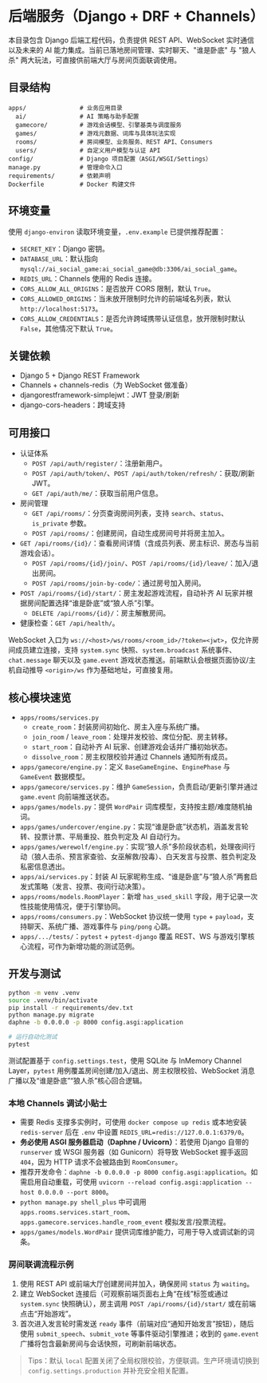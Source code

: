 # 后端服务（Django + DRF + Channels）

本目录包含 Django 后端工程代码，负责提供 REST API、WebSocket 实时通信以及未来的 AI 能力集成。当前已落地房间管理、实时聊天、"谁是卧底" 与 "狼人杀" 两大玩法，可直接供前端大厅与房间页面联调使用。

## 目录结构

```text
apps/               # 业务应用目录
  ai/               # AI 策略与助手配置
  gamecore/         # 游戏会话模型、引擎基类与调度服务
  games/            # 游戏元数据、词库与具体玩法实现
  rooms/            # 房间模型、业务服务、REST API、Consumers
  users/            # 自定义用户模型与认证 API
config/             # Django 项目配置（ASGI/WSGI/Settings）
manage.py           # 管理命令入口
requirements/       # 依赖声明
Dockerfile          # Docker 构建文件
```

## 环境变量

使用 `django-environ` 读取环境变量，`.env.example` 已提供推荐配置：

- `SECRET_KEY`：Django 密钥。
- `DATABASE_URL`：默认指向 `mysql://ai_social_game:ai_social_game@db:3306/ai_social_game`。
- `REDIS_URL`：Channels 使用的 Redis 连接。
- `CORS_ALLOW_ALL_ORIGINS`：是否放开 CORS 限制，默认 `True`。
- `CORS_ALLOWED_ORIGINS`：当未放开限制时允许的前端域名列表，默认 `http://localhost:5173`。
- `CORS_ALLOW_CREDENTIALS`：是否允许跨域携带认证信息，放开限制时默认 `False`，其他情况下默认 `True`。

## 关键依赖

- Django 5 + Django REST Framework
- Channels + channels-redis（为 WebSocket 做准备）
- djangorestframework-simplejwt：JWT 登录/刷新
- django-cors-headers：跨域支持

## 可用接口

- 认证体系
  - `POST /api/auth/register/`：注册新用户。
  - `POST /api/auth/token/`、`POST /api/auth/token/refresh/`：获取/刷新 JWT。
  - `GET /api/auth/me/`：获取当前用户信息。
- 房间管理
  - `GET /api/rooms/`：分页查询房间列表，支持 `search`、`status`、`is_private` 参数。
  - `POST /api/rooms/`：创建房间，自动生成房间号并将房主加入。
- `GET /api/rooms/{id}/`：查看房间详情（含成员列表、房主标识、房态与当前游戏会话）。
  - `POST /api/rooms/{id}/join/`、`POST /api/rooms/{id}/leave/`：加入/退出房间。
  - `POST /api/rooms/join-by-code/`：通过房号加入房间。
- `POST /api/rooms/{id}/start/`：房主发起游戏流程，自动补齐 AI 玩家并根据房间配置选择“谁是卧底”或“狼人杀”引擎。
  - `DELETE /api/rooms/{id}/`：房主解散房间。
- 健康检查：`GET /api/health/`。

WebSocket 入口为 `ws://<host>/ws/rooms/<room_id>/?token=<jwt>`，仅允许房间成员建立连接，支持 `system.sync` 快照、`system.broadcast` 系统事件、`chat.message` 聊天以及 `game.event` 游戏状态推送。前端默认会根据页面协议/主机自动推导 `<origin>/ws` 作为基础地址，可直接复用。

## 核心模块速览

- `apps/rooms/services.py`
  - `create_room`：封装房间初始化、房主入座与系统广播。
  - `join_room` / `leave_room`：处理并发校验、席位分配、房主转移。
  - `start_room`：自动补齐 AI 玩家、创建游戏会话并广播初始状态。
  - `dissolve_room`：房主权限校验并通过 Channels 通知所有成员。
- `apps/gamecore/engine.py`：定义 `BaseGameEngine`、`EnginePhase` 与 `GameEvent` 数据模型。
- `apps/gamecore/services.py`：维护 `GameSession`，负责启动/更新引擎并通过 `game.event` 向前端推送状态。
- `apps/games/models.py`：提供 `WordPair` 词库模型，支持按主题/难度随机抽词。
- `apps/games/undercover/engine.py`：实现“谁是卧底”状态机，涵盖发言轮转、投票计票、平局重投、胜负判定及 AI 自动行为。
- `apps/games/werewolf/engine.py`：实现“狼人杀”多阶段状态机，处理夜间行动（狼人击杀、预言家查验、女巫解救/投毒）、白天发言与投票、胜负判定及私密信息透出。
- `apps/ai/services.py`：封装 AI 玩家昵称生成、“谁是卧底”与“狼人杀”两套启发式策略（发言、投票、夜间行动决策）。
- `apps/rooms/models.RoomPlayer`：新增 `has_used_skill` 字段，用于记录一次性技能使用情况，便于引擎协同。
- `apps/rooms/consumers.py`：WebSocket 协议统一使用 `type` + `payload`，支持聊天、系统广播、游戏事件与 `ping/pong` 心跳。
- `apps/.../tests/`：`pytest` + `pytest-django` 覆盖 REST、WS 与游戏引擎核心流程，可作为新增功能的测试范例。

## 开发与测试

```bash
python -m venv .venv
source .venv/bin/activate
pip install -r requirements/dev.txt
python manage.py migrate
daphne -b 0.0.0.0 -p 8000 config.asgi:application

# 运行自动化测试
pytest
```

测试配置基于 `config.settings.test`，使用 SQLite 与 InMemory Channel Layer，`pytest` 用例覆盖房间创建/加入/退出、房主权限校验、WebSocket 消息广播以及“谁是卧底”“狼人杀”核心回合逻辑。

### 本地 Channels 调试小贴士

- 需要 Redis 支撑多实例时，可使用 `docker compose up redis` 或本地安装 `redis-server` 后在 `.env` 中设置 `REDIS_URL=redis://127.0.0.1:6379/0`。
- **务必使用 ASGI 服务器启动（Daphne / Uvicorn）**：若使用 Django 自带的 `runserver` 或 WSGI 服务器（如 Gunicorn）将导致 WebSocket 握手返回 `404`，因为 HTTP 请求不会被路由到 `RoomConsumer`。
- 推荐开发命令：`daphne -b 0.0.0.0 -p 8000 config.asgi:application`。如需启用自动重载，可使用 `uvicorn --reload config.asgi:application --host 0.0.0.0 --port 8000`。
- `python manage.py shell_plus` 中可调用 `apps.rooms.services.start_room`、`apps.gamecore.services.handle_room_event` 模拟发言/投票流程。
- `apps/games/models.WordPair` 提供词库维护能力，可用于导入或调试新的词条。

### 房间联调流程示例

1. 使用 REST API 或前端大厅创建房间并加入，确保房间 `status` 为 `waiting`。
2. 建立 WebSocket 连接后（可观察前端页面右上角“在线”标签或通过 `system.sync` 快照确认），房主调用 `POST /api/rooms/{id}/start/` 或在前端点击“开始游戏”。
3. 首次进入发言轮时需发送 `ready` 事件（前端对应“通知开始发言”按钮），随后使用 `submit_speech`、`submit_vote` 等事件驱动引擎推进；收到的 `game.event` 广播将包含最新房间与会话快照，可刷新前端状态。

> Tips：默认 `local` 配置关闭了全局权限校验，方便联调。生产环境请切换到 `config.settings.production` 并补充安全相关配置。
